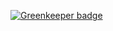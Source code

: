 

[![Greenkeeper badge](https://badges.greenkeeper.io/NiGhTTraX/react-calendar.svg)](https://greenkeeper.io/)